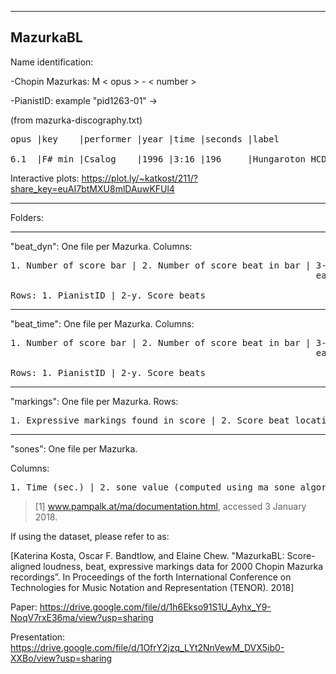 ---------
MazurkaBL
---------

Name identification:

-Chopin Mazurkas: M < opus > - < number >

-PianistID: example "pid1263-01" ->

(from mazurka-discography.txt)

<pre>
opus |key    |performer |year |time |seconds |label                  |pid     |status

6.1  |F# min |Csalog    |1996 |3:16 |196     |Hungaroton HCD 31755/6 |1263-01 |-
</pre>

Interactive plots: https://plot.ly/~katkost/211/?share_key=euAI7btMXU8mlDAuwKFUl4
_________________________________________________________________________________

Folders:
___________
"beat_dyn":
One file per Mazurka.
Columns:

<pre>
1. Number of score bar | 2. Number of score beat in bar | 3-x. Performer dynamic values (normalised sones)
                                                          each column for a recording identified by PianistID

Rows: 1. PianistID | 2-y. Score beats
</pre>
____________
"beat_time":
One file per Mazurka.
Columns:

<pre>
1. Number of score bar | 2. Number of score beat in bar | 3-x. Performer time values (seconds)
                                                          each column for a recording identified by PianistID

Rows: 1. PianistID | 2-y. Score beats
</pre>
___________
"markings": One file per Mazurka.
Rows:
<pre>
1. Expressive markings found in score | 2. Score beat location of marking
</pre>
___________
"sones": One file per Mazurka.

Columns:

<pre>
1. Time (sec.) | 2. sone value (computed using ma_sone algorithm [1])
</pre>

> [1] www.pampalk.at/ma/documentation.html, accessed 3 January 2018.


If using the dataset, please refer to as:

[Katerina Kosta, Oscar F. Bandtlow, and Elaine Chew. "MazurkaBL: Score-aligned loudness, beat, expressive markings data for 2000 Chopin Mazurka recordings”. In Proceedings of the forth International Conference on Technologies for Music Notation and Representation (TENOR). 2018]

Paper: https://drive.google.com/file/d/1h6Ekso91S1U_Ayhx_Y9-NoqV7rxE36ma/view?usp=sharing

Presentation: https://drive.google.com/file/d/1OfrY2jzq_LYt2NnVewM_DVX5ib0-XXBo/view?usp=sharing
